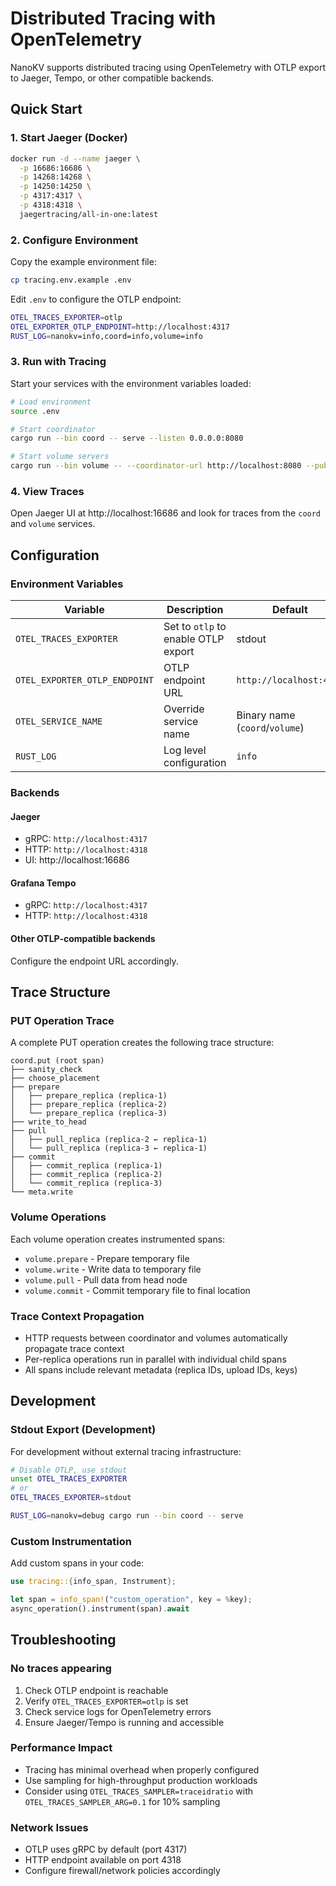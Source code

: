 # Distributed Tracing with OpenTelemetry

NanoKV supports distributed tracing using OpenTelemetry with OTLP export to Jaeger, Tempo, or other compatible backends.

## Quick Start

### 1. Start Jaeger (Docker)

```bash
docker run -d --name jaeger \
  -p 16686:16686 \
  -p 14268:14268 \
  -p 14250:14250 \
  -p 4317:4317 \
  -p 4318:4318 \
  jaegertracing/all-in-one:latest
```

### 2. Configure Environment

Copy the example environment file:

```bash
cp tracing.env.example .env
```

Edit `.env` to configure the OTLP endpoint:

```bash
OTEL_TRACES_EXPORTER=otlp
OTEL_EXPORTER_OTLP_ENDPOINT=http://localhost:4317
RUST_LOG=nanokv=info,coord=info,volume=info
```

### 3. Run with Tracing

Start your services with the environment variables loaded:

```bash
# Load environment
source .env

# Start coordinator
cargo run --bin coord -- serve --listen 0.0.0.0:8080

# Start volume servers
cargo run --bin volume -- --coordinator-url http://localhost:8080 --public-url http://localhost:8081
```

### 4. View Traces

Open Jaeger UI at http://localhost:16686 and look for traces from the `coord` and `volume` services.

## Configuration

### Environment Variables

| Variable | Description | Default |
|----------|-------------|---------|
| `OTEL_TRACES_EXPORTER` | Set to `otlp` to enable OTLP export | stdout |
| `OTEL_EXPORTER_OTLP_ENDPOINT` | OTLP endpoint URL | `http://localhost:4317` |
| `OTEL_SERVICE_NAME` | Override service name | Binary name (`coord`/`volume`) |
| `RUST_LOG` | Log level configuration | `info` |

### Backends

#### Jaeger
- gRPC: `http://localhost:4317`
- HTTP: `http://localhost:4318`
- UI: http://localhost:16686

#### Grafana Tempo
- gRPC: `http://localhost:4317`
- HTTP: `http://localhost:4318`

#### Other OTLP-compatible backends
Configure the endpoint URL accordingly.

## Trace Structure

### PUT Operation Trace
A complete PUT operation creates the following trace structure:

```
coord.put (root span)
├── sanity_check
├── choose_placement
├── prepare
│   ├── prepare_replica (replica-1)
│   ├── prepare_replica (replica-2)
│   └── prepare_replica (replica-3)
├── write_to_head
├── pull
│   ├── pull_replica (replica-2 ← replica-1)
│   └── pull_replica (replica-3 ← replica-1)
├── commit
│   ├── commit_replica (replica-1)
│   ├── commit_replica (replica-2)
│   └── commit_replica (replica-3)
└── meta.write
```

### Volume Operations
Each volume operation creates instrumented spans:

- `volume.prepare` - Prepare temporary file
- `volume.write` - Write data to temporary file  
- `volume.pull` - Pull data from head node
- `volume.commit` - Commit temporary file to final location

### Trace Context Propagation
- HTTP requests between coordinator and volumes automatically propagate trace context
- Per-replica operations run in parallel with individual child spans
- All spans include relevant metadata (replica IDs, upload IDs, keys)

## Development

### Stdout Export (Development)
For development without external tracing infrastructure:

```bash
# Disable OTLP, use stdout
unset OTEL_TRACES_EXPORTER
# or
OTEL_TRACES_EXPORTER=stdout

RUST_LOG=nanokv=debug cargo run --bin coord -- serve
```

### Custom Instrumentation
Add custom spans in your code:

```rust
use tracing::{info_span, Instrument};

let span = info_span!("custom_operation", key = %key);
async_operation().instrument(span).await
```

## Troubleshooting

### No traces appearing
1. Check OTLP endpoint is reachable
2. Verify `OTEL_TRACES_EXPORTER=otlp` is set
3. Check service logs for OpenTelemetry errors
4. Ensure Jaeger/Tempo is running and accessible

### Performance Impact
- Tracing has minimal overhead when properly configured
- Use sampling for high-throughput production workloads
- Consider using `OTEL_TRACES_SAMPLER=traceidratio` with `OTEL_TRACES_SAMPLER_ARG=0.1` for 10% sampling

### Network Issues
- OTLP uses gRPC by default (port 4317)
- HTTP endpoint available on port 4318
- Configure firewall/network policies accordingly
